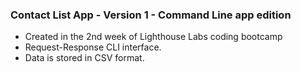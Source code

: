 ### Contact List App - Version 1 - Command Line app edition
- Created in the 2nd week of Lighthouse Labs coding bootcamp
- Request-Response CLI interface.
- Data is stored in CSV format.
